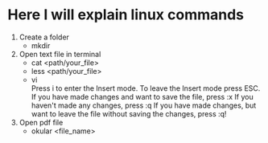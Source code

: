 # Here I will explain linux commands 

1. Create a folder
   * mkdir <name> 
2. Open text file in terminal
   * cat <path/your_file> 
   * less <path/your_file>
   * vi  
         Press i to enter the Insert mode.
         To leave the Insert mode press ESC.
         If you have made changes and want to save the file, press :x
         If you haven't made any changes, press :q
         If you have made changes, but want to leave the file without saving the changes, press :q!
4. Open pdf file
   * okular <file_name> 
